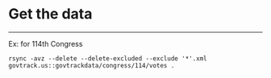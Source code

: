 # Get the data
---------------
Ex: for 114th Congress

`rsync -avz --delete --delete-excluded --exclude '*'.xml govtrack.us::govtrackdata/congress/114/votes .`
